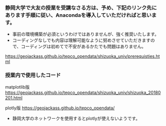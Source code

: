 ### 静岡大学で大友の授業を受講なさる方は、予め、下記のリンク先にあります手順に従い、Anacondaを導入していただければと思います。

- 事前の環境構築が必須というわけではありませんが、強く推奨いたします。
- コーディングなしでも内容は理解可能なように努めさせていただきますので、コーディングは初めてで不安があるかたでも問題はありません。  

https://geojackass.github.io/tepco_opendata/shizuoka_univ/prerequisties.html


### 授業内で使用したコード
matplotlib版
https://geojackass.github.io/tepco_opendata/shizuoka_univ/shizuoka_20180201.html

plotly版
https://geojackass.github.io/tepco_opendata/
- 静岡大学のネットワークを使用するとplotlyが使えないようです。

